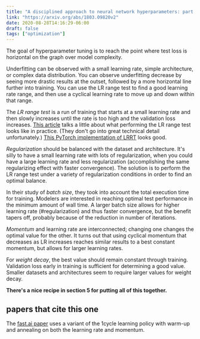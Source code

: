 ```yaml
---
title: "A disciplined approach to neural network hyperparameters: part 1"
link: "https://arxiv.org/abs/1803.09820v2"
date: 2020-08-28T14:16:29-06:00
draft: false
tags: ["optimization"]
---
```


The goal of hyperparameter tuning is to reach the point where test loss is horizontal on the graph over model complexity.

Underfitting can be observed with a small learning rate, simple architecture, or complex data distribution. You can observe underfitting decrease by seeing more drastic results at the outset, followed by a more horizontal line further into training. You can use the LR range test to find a good learning rate range, and then use a cyclical learning rate to move up and down within that range.

The *LR range test* is a run of training that starts at a small learning rate and then slowly increases until the rate is too high and the validation loss increases. [This article](https://www.deepspeed.ai/tutorials/lrrt/) talks a little about what performing the LR range test looks like in practice. (They don't go into great technical detail unfortunately.) [This PyTorch implementation of LRRT](https://github.com/davidtvs/pytorch-lr-finder) looks good.

*Regularization* should be balanced with the dataset and architecture. It's silly to have a small learning rate with lots of regularization, when you could have a large learning rate and less regularization (accomplishing the same regularizing effect with faster convergence). The solution is to perform the LR range test under a variety of regularization conditions in order to find an optimal balance.

In their study of *batch size*, they took into account the total execution time for training. Modelers are interested in reaching optimal test performance in the minimum amount of wall time. A larger batch size allows for higher learning rate (#regularization) and thus faster convergence, but the benefit tapers off, probably because of the reduction in number of iterations.

*Momentum* and learning rate are interconnected; changing one changes the optimal value for the other. It turns out that using cyclical momentum that decreases as LR increases reaches similar results to a best constant momentum, but allows for larger learning rates.

For *weight decay*, the best value should remain constant through training. Validation loss early in training is sufficient for determining a good value. Smaller datasets and architectures seem to require larger values for weight decay.

**There's a nice recipe in section 5 for putting all of this together.**

## papers that cite this one

The [fast.ai paper](https://www.mdpi.com/2078-2489/11/2/108) uses a variant of the 1cycle learning policy with warm-up and annealing on both the learning rate and momentum.
